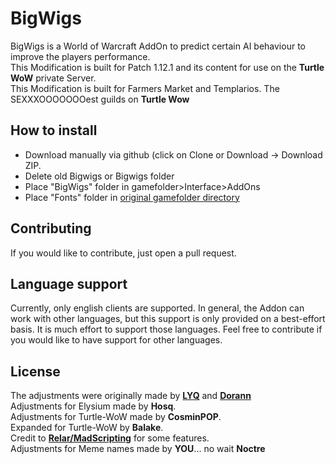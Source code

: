 # BigWigs
BigWigs is a World of Warcraft AddOn to predict certain AI behaviour to improve the players performance.<br>
This Modification is built for Patch 1.12.1 and its content for use on the <b>Turtle WoW</b> private Server.<br>
This Modification is built for Farmers Market and Templarios. The SEXXXOOOOOOOest guilds on <b>Turtle Wow</b><br>

## How to install
- Download manually via github (click on Clone or Download -> Download ZIP.
- Delete old Bigwigs or Bigwigs folder
- Place "BigWigs" folder in gamefolder>Interface>AddOns
- Place "Fonts" folder in [original gamefolder directory](https://github.com/balakethelock/BigWigs/assets/111737968/2cddcb31-b318-4e6a-9203-413195a34c8d)

## Contributing
If you would like to contribute, just open a pull request.

## Language support
Currently, only english clients are supported. In general, the Addon can work with other languages, but this support is only provided on a best-effort basis. It is much effort to support those languages. Feel free to contribute if you would like to have support for other languages.

## License
The adjustments were originally made by <a href="https://github.com/MOUZU"><b>LYQ</b></a> and <a href="https://github.com/xorann/BigWigs"><b>Dorann</b></a><br>
Adjustments for Elysium made by <b>Hosq</b>.<br>
Adjustments for Turtle-WoW made by <b>CosminPOP</b>.<br>
Expanded for Turtle-WoW  by <b>Balake</b>.<br>
Credit to <b><a href="https://github.com/madScripting/BigWigs-TurtleWoW">Relar/MadScripting</a></b> for some features.<br>
Adjustments for Meme names made by <b>YOU</b>... no wait <b>Noctre</b>
